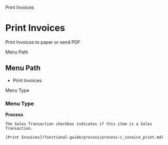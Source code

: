 
Print Invoices
# Print Invoices


Print Invoices to paper or send PDF

Menu Path
## Menu Path



- Print Invoices

Menu Type
### Menu Type

**Process**

```
The Sales Transaction checkbox indicates if this item is a Sales Transaction.
```

```
[Print Invoices](functional-guide/process/process-c_invoice_print.md)
```